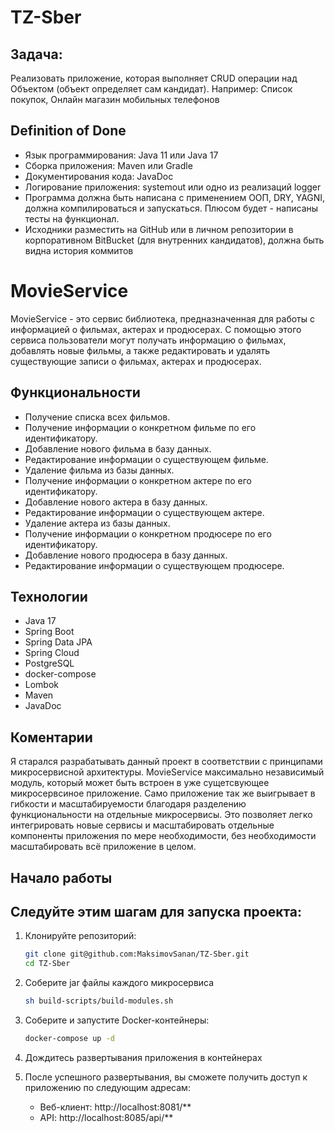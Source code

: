 # TZ-Sber
## Задача:
Реализовать приложение, которая выполняет CRUD операции над Объектом (объект определяет сам кандидат).
Например: Список покупок, Онлайн магазин мобильных телефонов

## Definition of Done
* Язык программирования: Java 11 или Java 17 
* Сборка приложения: Maven или Gradle
* Документирования кода: JavaDoc
* Логирование приложения: systemout или одно из реализаций logger
* Программа должна быть написана с применением ООП, DRY, YAGNI, должна компилироваться и запускаться. Плюсом будет - написаны тесты на функционал.
* Исходники разместить на GitHub или в личном репозитории в корпоративном BitBucket (для внутренних кандидатов), должна быть видна история коммитов

# MovieService
MovieService - это сервис библиотека, предназначенная для работы с информацией о фильмах, актерах и продюсерах. С помощью этого сервиса пользователи могут получать информацию о фильмах, добавлять новые фильмы, а также редактировать и удалять существующие записи о фильмах, актерах и продюсерах.

## Функциональности
* Получение списка всех фильмов. 
* Получение информации о конкретном фильме по его идентификатору. 
* Добавление нового фильма в базу данных. 
* Редактирование информации о существующем фильме. 
* Удаление фильма из базы данных. 
* Получение информации о конкретном актере по его идентификатору. 
* Добавление нового актера в базу данных. 
* Редактирование информации о существующем актере. 
* Удаление актера из базы данных. 
* Получение информации о конкретном продюсере по его идентификатору. 
* Добавление нового продюсера в базу данных. 
* Редактирование информации о существующем продюсере. 

## Технологии
* Java 17 
* Spring Boot 
* Spring Data JPA 
* Spring Cloud
* PostgreSQL 
* docker-compose
* Lombok 
* Maven
* JavaDoc

## Коментарии
Я старался разрабатывать данный проект в соответствии с принципами микросервисной архитектуры. MovieService максимально независимый модуль, который может быть встроен в уже сущетсвующее микросервсиное приложение. Само приложение так же выигрывает в гибкости и масштабируемости благодаря разделению функциональности на отдельные микросервисы. Это позволяет легко интегрировать новые сервисы и масштабировать отдельные компоненты приложения по мере необходимости, без необходимости масштабировать всё приложение в целом. 


## Начало работы
## Следуйте этим шагам для запуска проекта:

1. Клонируйте репозиторий:

   ```bash
   git clone git@github.com:MaksimovSanan/TZ-Sber.git
   cd TZ-Sber
   ```

2. Соберите jar файлы каждого микросервиса
   ```bash
   sh build-scripts/build-modules.sh
   ```

3. Соберите и запустите Docker-контейнеры:

   ```bash
   docker-compose up -d
   ```

4. Дождитесь развертывания приложения в контейнерах
5. После успешного развертывания, вы сможете получить доступ к приложению по следующим адресам:
   * Веб-клиент: http://localhost:8081/**
   * API: http://localhost:8085/api/**



